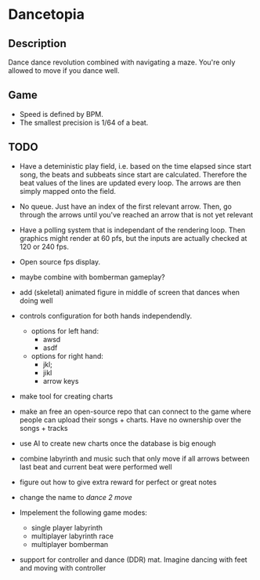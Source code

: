 # Dancetopia

## Description

Dance dance revolution combined with navigating a maze. You're only allowed to move if you dance well.

## Game

- Speed is defined by BPM.
- The smallest precision is 1/64 of a beat.

## TODO

- Have a deteministic play field, i.e. based on the time elapsed since start song, the beats and subbeats since start are calculated. Therefore the beat values of the lines are updated every loop. The arrows are then simply mapped onto the field.
- No queue. Just have an index of the first relevant arrow. Then, go through the arrows until you've reached an arrow that is not yet relevant
- Have a polling system that is independant of the rendering loop. Then graphics might render at 60 pfs, but the inputs are actually checked at 120 or 240 fps.
- Open source fps display.
- maybe combine with bomberman gameplay?
- add (skeletal) animated figure in middle of screen that dances when doing well
- controls configuration for both hands independendly.
  - options for left hand:
    - awsd
    - asdf
  - options for right hand:
    - jkl;
    - jikl
    - arrow keys
- make tool for creating charts
- make an free an open-source repo that can connect to the game where people can upload their songs + charts. Have no ownership over the songs + tracks
- use AI to create new charts once the database is big enough

- combine labyrinth and music such that only move if all arrows between last beat and current beat were performed well
- figure out how to give extra reward for perfect or great notes
- change the name to *dance 2 move*
- Impelement the following game modes:
  - single player labyrinth
  - multiplayer labyrinth race
  - multiplayer bomberman 
- support for controller and dance (DDR) mat. Imagine dancing with feet and moving with controller